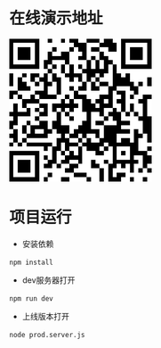  # 在线演示地址
![](./url.png)

# 项目运行
+ 安装依赖  

``` npm install ```  

+ dev服务器打开  

``` npm run dev ```  

+ 上线版本打开  

``` node prod.server.js ```

